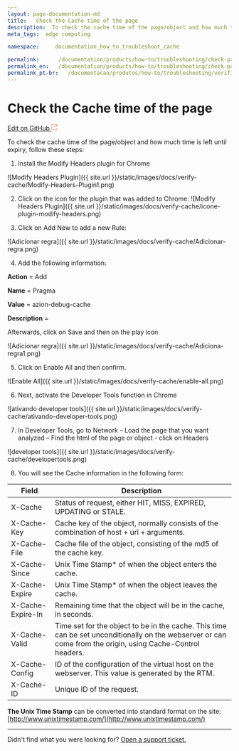 ```yaml
---
layout: page-documentation-md
title:   Check the Cache time of the page        
description:  To check the cache time of the page/object and how much time is left until expiry, follow these steps...
meta_tags:  edge computing

namespace:     documentation_how_to_troubleshoot_cache

permalink:      /documentation/products/how-to/troubleshooting/check-page-cache-time/
permalink_en:   /documentation/products/how-to/troubleshooting/check-page-cache-time/
permalink_pt-br:   /documentacao/produtos/how-to/troubleshooting/verificar-tempo-de-cache-da-pagina/
---
```

# Check the Cache time of the page        

[Edit on GitHub <svg width="14" height="14" xmlns="http://www.w3.org/2000/svg"><g fill="none" stroke="#F3652B"><path d="M4.81.71H.672v11.43H12.1V8.001" stroke-width=".8"/><path d="M6.87.786h5.155V5.94M6.31 6.5L12.026.786"/></g></svg>](https://github.com/aziontech/docs_en/edit/master/how-to/troubleshooting/check-page-cache-time/index.md)

To check the cache time of the page/object and how much time is left until expiry, follow these steps:

1. Install the Modify Headers plugin for Chrome

![Modify Headers Plugin]({{ site.url }}/static/images/docs/verify-cache/Modify-Headers-Plugin1.png)

2. Click on the icon for the plugin that was added to Chrome: ![Modify Headers Plugin]({{ site.url }}/static/images/docs/verify-cache/icone-plugin-modify-headers.png)

3. Click on Add New to add a new Rule:

![Adicionar regra]({{ site.url }}/static/images/docs/verify-cache/Adicionar-regra.png)

4. Add the following information:

**Action** = Add

**Name** = Pragma

**Value** = azion-debug-cache

**Description** = 

Afterwards, click on Save and then on the play icon

![Adicionar regra]({{ site.url }}/static/images/docs/verify-cache/Adiciona-regra1.png)

5. Click on Enable All and then confirm.

![Enable All]({{ site.url }}/static/images/docs/verify-cache/enable-all.png)

6. Next, activate the Developer Tools function in Chrome

![ativando developer tools]({{ site.url }}/static/images/docs/verify-cache/ativando-developer-tools.png)

7. In Developer Tools, go to Network – Load the page that you want analyzed – Find the html of the page or object - click on Headers

![developer tools]({{ site.url }}/static/images/docs/verify-cache/developertools.png)

8. You will see the Cache information in the following form:

| Field | Description |
|-------|-----------|
| X-Cache | Status of request, either HIT, MISS, EXPIRED, UPDATING or STALE. |
| X-Cache-Key | Cache key of the object, normally consists of the combination of host + uri + arguments. |
| X-Cache-File | Cache file of the object, consisting of the md5 of the cache key. |
| X-Cache-Since | Unix Time Stamp* of when the object enters the cache. | 
| X-Cache-Expire | Unix Time Stamp* of when the object leaves the cache. |
| X-Cache-Expire-In | Remaining time that the object will be in the cache, in seconds. |
| X-Cache-Valid | Time set for the object to be in the cache. This time can be set unconditionally on the webserver or can come from the origin, using Cache-Control headers. |
| X-Cache-Config | ID of the configuration of the virtual host on the webserver. This value is generated by the RTM. |
| X-Cache-ID | Unique ID of the request. |

**The Unix Time Stamp** can be converted into standard format on the site:  [http://www.unixtimestamp.com/](http://www.unixtimestamp.com/)

---

Didn't find what you were looking for? [Open a support ticket.](https://tickets.azion.com/)  
